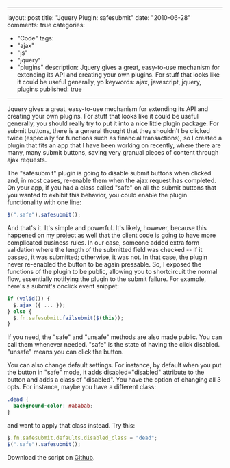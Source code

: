 
---
layout: post
title: "Jquery Plugin: safesubmit"
date: "2010-06-28"
comments: true
categories:
  - "Code"
tags:
  - "ajax"
  - "js"
  - "jquery"
  - "plugins"
description: Jquery gives a great, easy-to-use mechanism for extending its API and creating your own plugins.  For stuff that looks like it could be useful generally, yo
keywords: ajax, javascript, jquery, plugins
published: true
---

Jquery gives a great, easy-to-use mechanism for extending its API and creating your own plugins.  For stuff that looks like it could be useful generally, you should really try to put it into a nice little plugin package.  For submit buttons, there is a general thought that they shouldn't be clicked twice (especially for functions such as financial transactions), so I created a plugin that fits an app that I have been working on recently, where there are many, many submit buttons, saving very granual pieces of content through ajax requests.

<!--more-->

The "safesubmit" plugin is going to disable submit buttons when clicked and, in most cases, re-enable them when the ajax request has completed.  On your app, if you had a class called "safe" on all the submit buttons that you wanted to exhibit this behavior, you could enable the plugin functionality with one line:

```javascript 
$(".safe").safesubmit();
```

And that's it.  It's simple and powerful.  It's likely, however, because this happened on my project as well that the client code is going to have more complicated business rules.  In our case, someone added extra form validation where the length of the submitted field was checked -- if it passed, it was submitted; otherwise, it was not.  In that case, the plugin never re-enabled the button to be again pressable.  So, I exposed the functions of the plugin to be public, allowing you to shortcircuit the normal flow, essentially notifying the plugin to the submit failure.  For example, here's a submit's onclick event snippet:

```javascript
if (valid()) {
  $.ajax ({ ... });
} else {
  $.fn.safesubmit.failsubmit($(this));
}
```

If you need, the "safe" and "unsafe" methods are also made public.  You can call them whenever needed.  "safe" is the state of having the click disabled.  "unsafe" means you can click the button. 

You can also change default settings.  For instance, by default when you put the button in "safe" mode, it adds disabled="disabled" attribute to the button and adds a class of "disabled".  You have the option of changing all 3 opts.  For instance, maybe you have a different class:

```css
.dead {
  background-color: #ababab;
}
```

and want to apply that class instead.  Try this:

```javascript
$.fn.safesubmit.defaults.disabled_class = "dead";
$(".safe").safesubmit();
```

Download the script on [Github](https://github.com/jtsnake/jquery-safesubmit).

  
